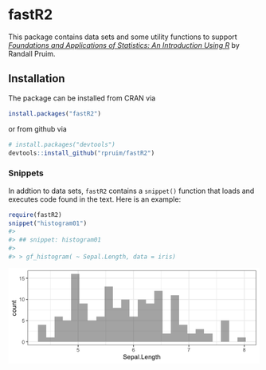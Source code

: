 
<!-- README.md is generated from README.Rmd. Please edit that file -->

# fastR2

This package contains data sets and some utility functions to support
[*Foundations and Applications of Statistics: An Introduction Using
R*](https://bookstore.ams.org/amstext-28/) by Randall Pruim.

## Installation

The package can be installed from CRAN via

``` r
install.packages("fastR2")
```

or from github via

``` r
# install.packages("devtools")
devtools::install_github("rpruim/fastR2")
```

<!-- [![CRAN_Status_Badge](http://www.r-pkg.org/badges/version/fastR2)](https://cran.r-project.org/package=fastR2) -->

### Snippets

In addtion to data sets, `fastR2` contains a `snippet()` function that
loads and executes code found in the text. Here is an example:

``` r
require(fastR2)
snippet("histogram01")
#> 
#> ## snippet: histogram01
#> 
#> > gf_histogram( ~ Sepal.Length, data = iris)
```

<img src="README-snippet-1.png" style="display: block; margin: auto;" />
